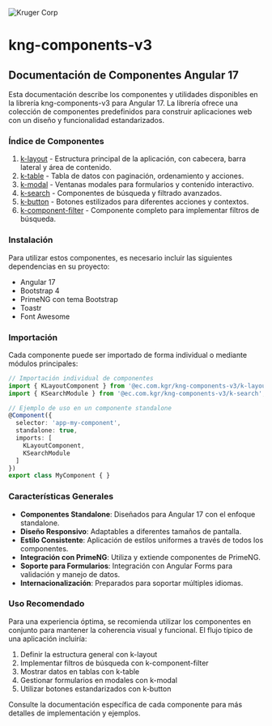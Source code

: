 ![Kruger Corp](https://img.shields.io/badge/Kruger_Corp_®-Copyright_2022-blue)

# kng-components-v3

## Documentación de Componentes Angular 17

Esta documentación describe los componentes y utilidades disponibles en la librería kng-components-v3 para Angular 17. La librería ofrece una colección de componentes predefinidos para construir aplicaciones web con un diseño y funcionalidad estandarizados.

### Índice de Componentes

1. [k-layout](./k-layout.md) - Estructura principal de la aplicación, con cabecera, barra lateral y área de contenido.
2. [k-table](./k-table.md) - Tabla de datos con paginación, ordenamiento y acciones.
3. [k-modal](./k-modal.md) - Ventanas modales para formularios y contenido interactivo.
4. [k-search](./k-search.md) - Componentes de búsqueda y filtrado avanzados.
5. [k-button](./k-button.md) - Botones estilizados para diferentes acciones y contextos.
6. [k-component-filter](./k-component-filter.md) - Componente completo para implementar filtros de búsqueda.

### Instalación

Para utilizar estos componentes, es necesario incluir las siguientes dependencias en su proyecto:

- Angular 17
- Bootstrap 4
- PrimeNG con tema Bootstrap
- Toastr
- Font Awesome

### Importación

Cada componente puede ser importado de forma individual o mediante módulos principales:

```typescript
// Importación individual de componentes
import { KLayoutComponent } from '@ec.com.kgr/kng-components-v3/k-layout';
import { KSearchModule } from '@ec.com.kgr/kng-components-v3/k-search';

// Ejemplo de uso en un componente standalone
@Component({
  selector: 'app-my-component',
  standalone: true,
  imports: [
    KLayoutComponent,
    KSearchModule
  ]
})
export class MyComponent { }
```

### Características Generales

- **Componentes Standalone**: Diseñados para Angular 17 con el enfoque standalone.
- **Diseño Responsivo**: Adaptables a diferentes tamaños de pantalla.
- **Estilo Consistente**: Aplicación de estilos uniformes a través de todos los componentes.
- **Integración con PrimeNG**: Utiliza y extiende componentes de PrimeNG.
- **Soporte para Formularios**: Integración con Angular Forms para validación y manejo de datos.
- **Internacionalización**: Preparados para soportar múltiples idiomas.

### Uso Recomendado

Para una experiencia óptima, se recomienda utilizar los componentes en conjunto para mantener la coherencia visual y funcional. El flujo típico de una aplicación incluiría:

1. Definir la estructura general con k-layout
2. Implementar filtros de búsqueda con k-component-filter
3. Mostrar datos en tablas con k-table
4. Gestionar formularios en modales con k-modal
5. Utilizar botones estandarizados con k-button

Consulte la documentación específica de cada componente para más detalles de implementación y ejemplos.
